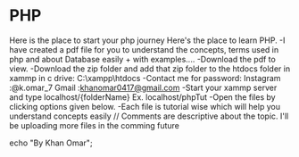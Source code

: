# PHP
Here is the place to start your php journey
Here's the place to learn PHP. 
-I have created a pdf file for you to understand the concepts, terms used in php and about Database easily + with examples....
-Download the pdf to view.
-Download the zip folder and add that zip folder to the htdocs folder in xammp in c drive: C:\xampp\htdocs
-Contact me for password:
    Instagram :@k.omar_7
    Gmail :khanomar0417@gmail.com
-Start your xammp server and type localhost/{folderName}
 Ex. localhost/phpTut
-Open the files by clicking options given below.
-Each file is tutorial wise which will help you understand concepts easily
// Comments are descriptive about the topic. I'll be uploading more files in the comming future

echo "By Khan Omar";

